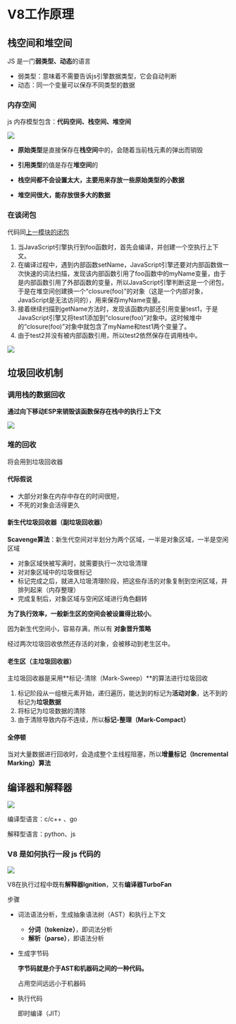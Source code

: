 # V8工作原理

## 栈空间和堆空间

JS 是一门**弱类型、动态**的语言

- 弱类型：意味着不需要告诉js引擎数据类型，它会自动判断
- 动态：同一个变量可以保存不同类型的数据

### 内存空间

js 内存模型包含：**代码空间、栈空间、堆空间**

![](http://file.wangsijie.top/blog/20210609153211.png)

- **原始类型**是直接保存在**栈空间**中的，会随着当前栈元素的弹出而销毁
- **引用类型**的值是存在**堆空间**的



- **栈空间都不会设置太大，主要用来存放一些原始类型的小数据**

- **堆空间很大，能存放很多大的数据**

  

### 在谈闭包

代码同[上一模块的闭包](./浏览器中JS的执行机制.md#闭包)

1. 当JavaScript引擎执行到foo函数时，首先会编译，并创建一个空执行上下文。
2. 在编译过程中，遇到内部函数setName，JavaScript引擎还要对内部函数做一次快速的词法扫描，发现该内部函数引用了foo函数中的myName变量，由于是内部函数引用了外部函数的变量，所以JavaScript引擎判断这是一个闭包，于是在堆空间创建换一个“closure(foo)”的对象（这是一个内部对象，JavaScript是无法访问的），用来保存myName变量。
3. 接着继续扫描到getName方法时，发现该函数内部还引用变量test1，于是JavaScript引擎又将test1添加到“closure(foo)”对象中。这时候堆中的“closure(foo)”对象中就包含了myName和test1两个变量了。
4. 由于test2并没有被内部函数引用，所以test2依然保存在调用栈中。

![](http://file.wangsijie.top/blog/20210609153722.png)

## 垃圾回收机制

### 调用栈的数据回收

**通过向下移动ESP来销毁该函数保存在栈中的执行上下文**

![](http://file.wangsijie.top/blog/20210609203430.jpg)

### 堆的回收

将会用到垃圾回收器

#### **代际假说**

- 大部分对象在内存中存在的时间很短，
- 不死的对象会活得更久



#### 新生代垃圾回收器（副垃圾回收器）

**Scavenge算法**：新生代空间对半划分为两个区域，一半是对象区域，一半是空闲区域

- 对象区域快被写满时，就需要执行一次垃圾清理
- 对对象区域中的垃圾做标记
- 标记完成之后，就进入垃圾清理阶段，把这些存活的对象复制到空闲区域，并排列起来（内存整理）
- 完成复制后，对象区域与空闲区域进行角色翻转



**为了执行效率，一般新生区的空间会被设置得比较小**。

因为新生代空间小，容易存满，所以有 **对象晋升策略**

经过两次垃圾回收依然还存活的对象，会被移动到老生区中。

#### 老生区（主垃圾回收器）

主垃圾回收器是采用**标记-清除（Mark-Sweep）**的算法进行垃圾回收

1. 标记阶段从一组根元素开始，递归遍历，能达到的标记为**活动对象**，达不到的标记为**垃圾数据**
2. 将标记为垃圾数据的清除
3. 由于清除导致内存不连续，所以**标记-整理（Mark-Compact）**

#### 全停顿

当对大量数据进行回收时，会造成整个主线程阻塞，所以**增量标记（Incremental Marking）算法**



## 编译器和解释器

![](http://file.wangsijie.top/blog/20210610144431.png)

编译型语言：c/c++ 、go

解释型语言：python、js



### V8 是如何执行一段 js 代码的

![](http://file.wangsijie.top/blog/20210610153911.png)

V8在执行过程中既有**解释器Ignition**，又有**编译器TurboFan**

步骤

- 词法语法分析，生成抽象语法树（AST）和执行上下文

  - **分词（tokenize）**，即词法分析
  - **解析（parse）**，即语法分析

- 生成字节码

  **字节码就是介于AST和机器码之间的一种代码。**

  占用空间远远小于机器码

- 执行代码

  即时编译（JIT）

